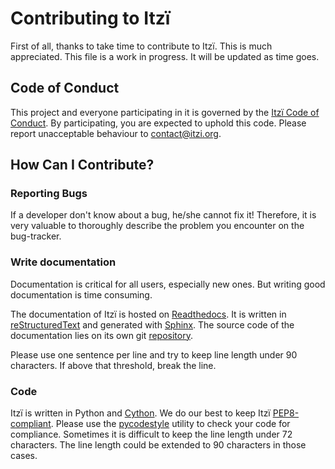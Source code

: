 # Contributing to Itzï

First of all, thanks to take time to contribute to Itzï.
This is much appreciated.
This file is a work in progress.
It will be updated as time goes.

## Code of Conduct

This project and everyone participating in it is governed by the [Itzï Code of Conduct](CODE_OF_CONDUCT.md).
By participating, you are expected to uphold this code.
Please report unacceptable behaviour to [contact@itzi.org](mailto:contact@itzi.org).

## How Can I Contribute?

### Reporting Bugs
If a developer don't know about a bug, he/she cannot fix it!
Therefore, it is very valuable to thoroughly describe the problem you encounter on the bug-tracker.

### Write documentation

Documentation is critical for all users, especially new ones.
But writing good documentation is time consuming.

The documentation of Itzï is hosted on [Readthedocs](https://itzi.readthedocs.io).
It is written in [reStructuredText](http://docutils.sourceforge.net/rst.html)
and generated with [Sphinx](http://www.sphinx-doc.org/en/stable/).
The source code of the documentation lies on its own git [repository](https://bitbucket.org/itzi-model/itzi_docs).

Please use one sentence per line and try to keep line length under 90 characters.
If above that threshold, break the line.


### Code

Itzï is written in Python and [Cython](http://cython.org/).
We do our best to keep Itzï [PEP8-compliant](https://www.python.org/dev/peps/pep-0008/).
Please use the [pycodestyle](https://pypi.python.org/pypi/pycodestyle/) utility to check your code for compliance.
Sometimes it is difficult to keep the line length under 72 characters.
The line length could be extended to 90 characters in those cases.

